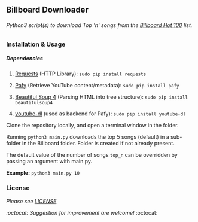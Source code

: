 ## Billboard Downloader
###### Python3 script(s) to download Top 'n' songs from the [Billboard Hot 100](http://www.billboard.com/charts/hot-100) list.

### Installation & Usage
##### Dependencies
1. [Requests](http://docs.python-requests.org/en/master/) (HTTP Library): `sudo pip install requests`

2. [Pafy](http://pythonhosted.org/Pafy/) (Retrieve YouTube content/metadata):  `sudo pip install pafy`

3. [Beautiful Soup 4](http://www.crummy.com/software/BeautifulSoup/bs4/doc/) (Parsing HTML into tree structure): `sudo pip install beautifulsoup4`

4. [youtube-dl](https://rg3.github.io/youtube-dl/) (used as backend for Pafy): `sudo pip install youtube-dl`

Clone the repository locally, and open a terminal window in the folder.

Running `python3 main.py` downloads the top 5 songs (default) in a sub-folder in the Billboard folder.
Folder is created if not already present.

The default value of the number of songs `top_n` can be overridden by passing an argument with main.py.

**Example:** `python3 main.py 10`

### License
*Please see [LICENSE](https://github.com/saurabhkrsingh97/billboard-dl/blob/master/LICENSE)*

*:octocat: Suggestion for improvement are welcome!* :octocat:
